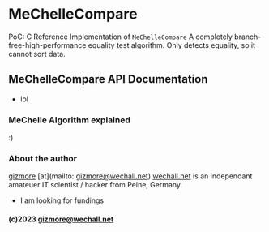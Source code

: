 # MeChelleCompare

PoC: C Reference Implementation of `MeChelleCompare`
A completely branch-free-high-performance equality test algorithm.
Only detects equality, so it cannot sort data.


## MeChelleCompare API Documentation

 - lol
 
 
### MeChelle Algorithm explained

:)


### About the author

[gizmore](https://github.com)
[at](mailto: gizmore@wechall.net)
[wechall.net](https://www.wechall.net/profile/gizmore)
is an independant amateuer IT scientist / hacker from Peine, Germany.

 - I am looking for fundings


#### (c)2023 gizmore@wechall.net
